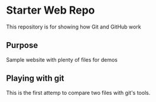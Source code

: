 # Starter Web Repo

This repository is for showing how Git and GitHub work

## Purpose

Sample website with plenty of files for demos

## Playing with git	

This is the first attemp to compare two files with git's tools.
